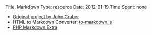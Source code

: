 Title: Markdown
Type: resource
Date: 2012-01-19
Time Spent: none

- [Original project by John Gruber](http://daringfireball.net/projects/markdown/)
- HTML to Markdown Converter: [to-markdown.js](http://domchristie.github.com/to-markdown/)
- [PHP Markdown Extra](http://michelf.com/projects/php-markdown/extra/)